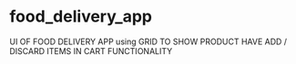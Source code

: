 # food_delivery_app

UI OF FOOD DELIVERY APP using GRID TO SHOW PRODUCT HAVE ADD / DISCARD ITEMS IN CART FUNCTIONALITY
